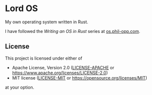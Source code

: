 # Lord OS

My own operating system written in Rust.

I have followed the _Writing an OS in Rust_ series at [os.phil-opp.com](https://os.phil-opp.com).

## License

This project is licensed under either of

- Apache License, Version 2.0 ([LICENSE-APACHE](LICENSE-APACHE) or
  https://www.apache.org/licenses/LICENSE-2.0)
- MIT license ([LICENSE-MIT](LICENSE-MIT) or https://opensource.org/licenses/MIT)

at your option.